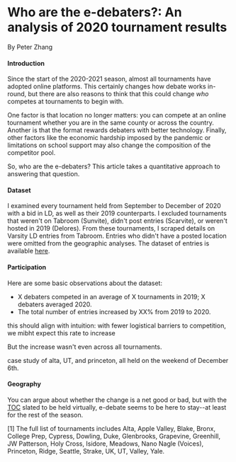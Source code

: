 # Who are the e-debaters?: An analysis of 2020 tournament results

By Peter Zhang

#### Introduction

Since the start of the 2020-2021 season, almost all tournaments have adopted online platforms. This certainly changes how debate works in-round, but there are also reasons to think that this could change *who* competes at tournaments to begin with.

One factor is that location no longer matters: you can compete at an online tournament whether you are in the same county or across the country. Another is that the format rewards debaters with better technology. Finally, other factors like the economic hardship imposed by the pandemic or limitations on school support may also change the composition of the competitor pool.

So, who are the e-debaters? This article takes a quantitative approach to answering that question.

#### Dataset

I examined every tournament held from September to December of 2020 with a bid in LD, as well as their 2019 counterparts. I excluded tournaments that weren't on Tabroom (Sunvite), didn't post entries (Scarvite), or weren't hosted in 2019 (Delores). From these tournaments, I scraped details on Varsity LD entries from Tabroom. Entries who didn't have a posted location were omitted from the geographic analyses. The dataset of entries is available [here](placeholder).

#### Participation

Here are some basic observations about the dataset:

- X debaters competed in an average of X tournaments in 2019; X debaters averaged 2020.
- The total number of entries increased by XX% from 2019 to 2020. 

this should align with intuition: with fewer logistical barriers to competition, we mibht expect this rate to increase

But the increase wasn't even across all tournaments.

case study of alta, UT, and princeton, all held on the weekend of December 6th.





#### Geography







 You can argue about whether the change is a net good or bad, but with the [TOC](https://www.tabroom.com/index/tourn/index.mhtml?tourn_id=16714) slated to be held virtually, e-debate seems to be here to stay--at least for the rest of the season. 

[1] The full list of tournaments includes Alta, Apple Valley, Blake, Bronx, College Prep, Cypress, Dowling, Duke, Glenbrooks, Grapevine, Greenhill, JW Patterson, Holy Cross, Isidore, Meadows, Nano Nagle (Voices), Princeton, Ridge, Seattle, Strake, UK, UT, Valley, Yale.